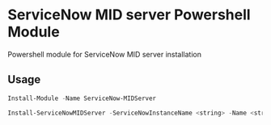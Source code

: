 # ServiceNow MID server Powershell Module

Powershell module for ServiceNow MID server installation

## Usage

```Powershell
Install-Module -Name ServiceNow-MIDServer

Install-ServiceNowMIDServer -ServiceNowInstanceName <string> -Name <string> -Credential <PSCredential>
```
